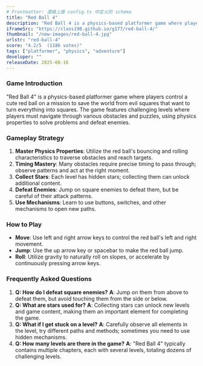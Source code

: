 ```yaml
---
# Frontmatter: 遵循上面 config.ts 中定义的 schema
title: "Red Ball 4"
description: "Red Ball 4 is a physics-based platformer game where players control a red ball on a mission to save the world from evil squares that want to turn everything into squares, navigating through challenging levels filled with obstacles and puzzles."
iframeSrc: "https://class198.github.io/g177/red-ball-4/"
thumbnail: "/new-images/red-ball-4.jpg"
urlstr: "red-ball-4"
score: "4.2/5  (1186 votes)"
tags: ["platformer", "physics", "adventure"]
developer: ""
releaseDate: 2025-08-16
---
```




### Game Introduction

"Red Ball 4" is a physics-based platformer game where players control a cute red ball on a mission to save the world from evil squares that want to turn everything into squares. The game features challenging levels where players must navigate through various obstacles and puzzles, using physics properties to solve problems and defeat enemies.

### Gameplay Strategy

1.  **Master Physics Properties**: Utilize the red ball's bouncing and rolling characteristics to traverse obstacles and reach targets.
2.  **Timing Mastery**: Many obstacles require precise timing to pass through; observe patterns and act at the right moment.
3.  **Collect Stars**: Each level has hidden stars; collecting them can unlock additional content.
4.  **Defeat Enemies**: Jump on square enemies to defeat them, but be careful of their attack patterns.
5.  **Use Mechanisms**: Learn to use buttons, switches, and other mechanisms to open new paths.

### How to Play

*   **Move**: Use left and right arrow keys to control the red ball's left and right movement.
*   **Jump**: Use the up arrow key or spacebar to make the red ball jump.
*   **Roll**: Utilize gravity to naturally roll on slopes, or accelerate by continuously pressing arrow keys.

### Frequently Asked Questions

1.  **Q: How do I defeat square enemies?**
    **A**: Jump on them from above to defeat them, but avoid touching them from the side or below.
2.  **Q: What are stars used for?**
    **A**: Collecting stars can unlock new levels and game content, making them an important element for completing the game.
3.  **Q: What if I get stuck on a level?**
    **A**: Carefully observe all elements in the level, try different paths and methods; sometimes you need to use hidden mechanisms.
4.  **Q: How many levels are there in the game?**
    **A**: "Red Ball 4" typically contains multiple chapters, each with several levels, totaling dozens of challenging levels.